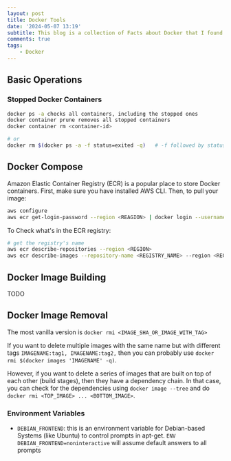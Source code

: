 ```yaml
---
layout: post
title: Docker Tools
date: '2024-05-07 13:19'
subtitle: This blog is a collection of Facts about Docker that I found useful
comments: true
tags:
    - Docker
---
```


## Basic Operations

### Stopped Docker Containers

```bash
docker ps -a checks all containers, including the stopped ones
docker container prune removes all stopped containers
docker container rm <container-id>

# or
docker rm $(docker ps -a -f status=exited -q)   # -f followed by status
```

## Docker Compose

Amazon Elastic Container Registry (ECR) is a popular place to store Docker containers. First, make sure you have installed AWS CLI. Then, to pull your image:

```bash
aws configure
aws ecr get-login-password --region <REAGION> | docker login --username AWS --password-stdin <ECR_IMAGE_PATH>
```

To Check what's in the ECR registry:

```bash
# get the registry's name
aws ecr describe-repositories --region <REGION>
aws ecr describe-images --repository-name <REGISTRY_NAME> --region <REGION>
```

## Docker Image Building

TODO

## Docker Image Removal

The most vanilla version is `docker rmi <IMAGE_SHA_OR_IMAGE_WITH_TAG>`

If you want to delete multiple images with the same name but with different tags `IMAGENAME:tag1, IMAGENAME:tag2,` then you can probably use `docker rmi $(docker images 'IMAGENAME' -q)`.

However, if you want to delete a series of images that are built on top of each other (build stages), then they have a dependency chain. In that case, you can check for the dependencies using `docker image --tree` and do `docker rmi <TOP_IMAGE> ... <BOTTOM_IMAGE>`.

### Environment Variables

- `DEBIAN_FRONTEND`: this is an environment variable for Debian-based Systems (like Ubuntu) to control prompts in apt-get. `ENV DEBIAN_FRONTEND=noninteractive` will assume default answers to all prompts
